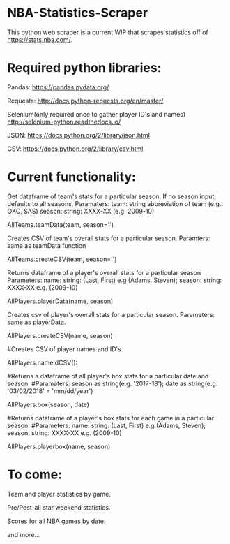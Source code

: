 # NBA-Statistics-Scraper

This python web scraper is a current WIP that scrapes statistics off of https://stats.nba.com/.

# Required python libraries:
Pandas:
https://pandas.pydata.org/

Requests:
http://docs.python-requests.org/en/master/

Selenium(only required once to gather player ID's and names)
http://selenium-python.readthedocs.io/

JSON:
https://docs.python.org/2/library/json.html

CSV:
https://docs.python.org/2/library/csv.html

# Current functionality:
Get dataframe of team's stats for a particular season. If no season input, defaults to all seasons.
Paramaters: team: string abbreviation of team (e.g.: OKC, SAS) season: string: XXXX-XX (e.g. 2009-10)

AllTeams.teamData(team, season='')


Creates CSV of team's overall stats for a particular season.
Paramters: same as teamData function

AllTeams.createCSV(team, season='')


Returns dataframe of a player's overall stats for a particular season
Parameters: name: string: (Last, First) e.g (Adams, Steven); season: string: XXXX-XX e.g. (2009-10)

AllPlayers.playerData(name, season)


Creates csv of player's overall stats for a particular season.
Parameters: same as playerData.

AllPlayers.createCSV(name, season)


#Creates CSV of player names and ID's.

AllPlayers.nameIdCSV():


#Returns a dataframe of all player's box stats for a particular date and season.
#Paramaters: season as string(e.g. '2017-18'); date as string(e.g. '03/02/2018' = 'mm/dd/year')

AllPlayers.box(season, date)


#Returns dataframe of a player's box stats for each game in a particular season.
#Parameters: name: string: (Last, First) e.g (Adams, Steven); season: string: XXXX-XX e.g. (2009-10)

AllPlayers.playerbox(name, season)



# To come:

Team and player statistics by game.

Pre/Post-all star weekend statistics.

Scores for all NBA games by date.

and more...
